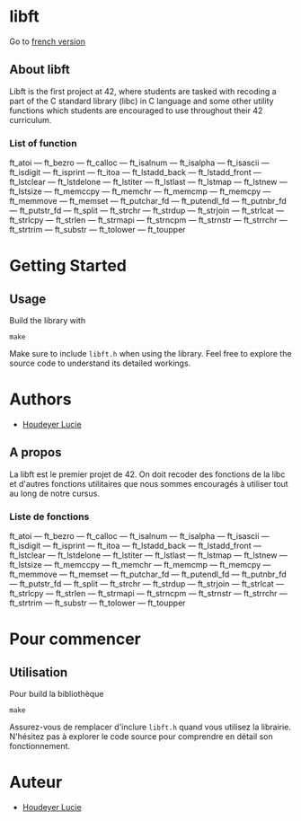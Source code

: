 # libft

Go to [french version](#a-propos)

## About libft
Libft is the first project at 42, where students are tasked with recoding a part of the C standard library (libc) in C language and some other utility functions which students are encouraged to use throughout their 42 curriculum.

### List of function
ft_atoi — ft_bezro — ft_calloc — ft_isalnum — ft_isalpha — ft_isascii — ft_isdigit — ft_isprint — ft_itoa — ft_lstadd_back — ft_lstadd_front — ft_lstclear — ft_lstdelone — ft_lstiter — ft_lstlast — ft_lstmap — ft_lstnew — ft_lstsize — ft_memccpy — ft_memchr — ft_memcmp — ft_memcpy — ft_memmove — ft_memset — ft_putchar_fd — ft_putendl_fd — ft_putnbr_fd — ft_putstr_fd — ft_split — ft_strchr — ft_strdup — ft_strjoin — ft_strlcat — ft_strlcpy — ft_strlen — ft_strmapi — ft_strncpm — ft_strnstr — ft_strrchr — ft_strtrim — ft_substr — ft_tolower — ft_toupper

# Getting Started

## Usage
Build the library with  
```
make
```
Make sure to include `libft.h` when using the library.
Feel free to explore the source code to understand its detailed workings.

# Authors
- [Houdeyer Lucie](github.com/HdrLucie)


## A propos

La libft est le premier projet de 42. On doit recoder des fonctions de la libc et d'autres fonctions utilitaires que nous sommes encouragés à utiliser tout au long de notre cursus.

### Liste de fonctions
ft_atoi — ft_bezro — ft_calloc — ft_isalnum — ft_isalpha — ft_isascii — ft_isdigit — ft_isprint — ft_itoa — ft_lstadd_back — ft_lstadd_front — ft_lstclear — ft_lstdelone — ft_lstiter — ft_lstlast — ft_lstmap — ft_lstnew — ft_lstsize — ft_memccpy — ft_memchr — ft_memcmp — ft_memcpy — ft_memmove — ft_memset — ft_putchar_fd — ft_putendl_fd — ft_putnbr_fd — ft_putstr_fd — ft_split — ft_strchr — ft_strdup — ft_strjoin — ft_strlcat — ft_strlcpy — ft_strlen — ft_strmapi — ft_strncpm — ft_strnstr — ft_strrchr — ft_strtrim — ft_substr — ft_tolower — ft_toupper

# Pour commencer

## Utilisation
Pour build la bibliothèque 
```
make
```
Assurez-vous de remplacer d'inclure `libft.h` quand vous utilisez la librairie.
N'hésitez pas à explorer le code source pour comprendre en détail son fonctionnement.

# Auteur
- [Houdeyer Lucie](github.com/HdrLucie)
